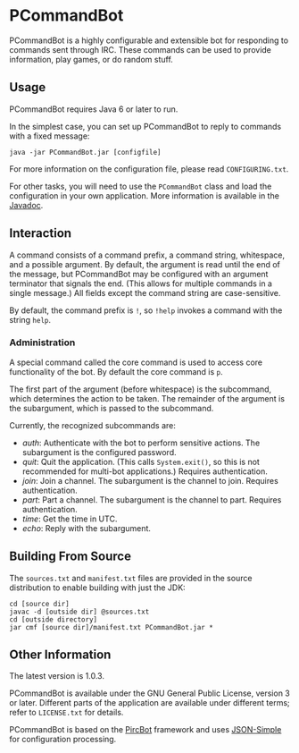 # PCommandBot

PCommandBot is a highly configurable and extensible bot for responding to commands sent through IRC. These commands can be used to provide information, play games, or do random stuff.

## Usage

PCommandBot requires Java 6 or later to run.

In the simplest case, you can set up PCommandBot to reply to commands with a fixed message:

	java -jar PCommandBot.jar [configfile]

For more information on the configuration file, please read `CONFIGURING.txt`.

For other tasks, you will need to use the `PCommandBot` class and load the configuration in your own application. More information is available in the [Javadoc](http://jack126guy.github.io/pcommandbot/javadoc/tk/halfgray/pcommandbot/PCommandBot.html).

## Interaction

A command consists of a command prefix, a command string, whitespace, and a possible argument. By default, the argument is read until the end of the message, but PCommandBot may be configured with an argument terminator that signals the end. (This allows for multiple commands in a single message.) All fields except the command string are case-sensitive.

By default, the command prefix is `!`, so `!help` invokes a command with the string `help`.

### Administration

A special command called the core command is used to access core functionality of the bot. By default the core command is `p`.

The first part of the argument (before whitespace) is the subcommand, which determines the action to be taken. The remainder of the argument is the subargument, which is passed to the subcommand.

Currently, the recognized subcommands are:

* *auth*: Authenticate with the bot to perform sensitive actions. The subargument is the configured password.
* *quit*: Quit the application. (This calls `System.exit()`, so this is not recommended for multi-bot applications.) Requires authentication.
* *join*: Join a channel. The subargument is the channel to join. Requires authentication.
* *part*: Part a channel. The subargument is the channel to part. Requires authentication.
* *time*: Get the time in UTC.
* *echo*: Reply with the subargument.

## Building From Source

The `sources.txt` and `manifest.txt` files are provided in the source distribution to enable building with just the JDK:

	cd [source dir]
	javac -d [outside dir] @sources.txt
	cd [outside directory]
	jar cmf [source dir]/manifest.txt PCommandBot.jar *

## Other Information

The latest version is 1.0.3.

PCommandBot is available under the GNU General Public License, version 3 or later. Different parts of the application are available under different terms; refer to `LICENSE.txt` for details.

PCommandBot is based on the [PircBot](http://www.jibble.org/pircbot.php) framework and uses [JSON-Simple](https://code.google.com/p/json-simple/) for configuration processing.